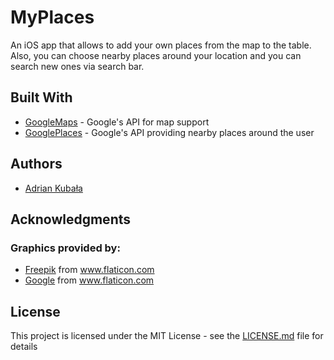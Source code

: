# MyPlaces

An iOS app that allows to add your own places from the map to the table. Also, you can choose nearby places around your location and you can search new ones via search bar.

## Built With

* [GoogleMaps](https://developers.google.com/maps/documentation/ios-sdk/reference/) - Google's API for map support
* [GooglePlaces](https://developers.google.com/places/ios-api/reference/) - Google's API providing nearby places around the user

## Authors

* [Adrian Kubała](https://github.com/adrian-kubala)

## Acknowledgments

### Graphics provided by:

* [Freepik](http://www.flaticon.com/authors/freepik) from www.flaticon.com
* [Google](http://www.flaticon.com/authors/google) from www.flaticon.com

## License

This project is licensed under the MIT License - see the [LICENSE.md](LICENSE) file for details
